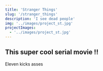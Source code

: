 ```yaml
---
title: 'Stranger Things'
slug: '/stranger_things'
description: 'I see dead people'
img: '../images/project_st.jpg'
projectImages:
  - '../images/project_st.jpg'
---
```


## This super cool serial movie !!

Eleven kicks asses
